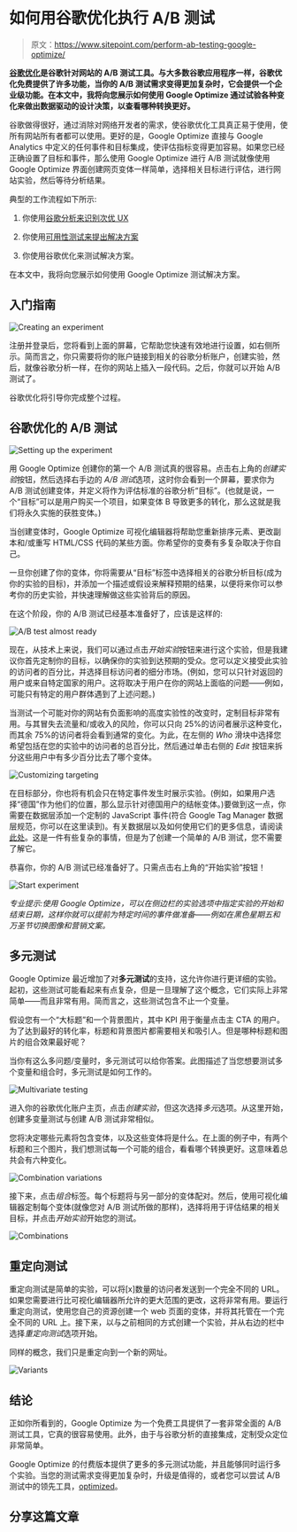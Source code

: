 # 如何用谷歌优化执行 A/B 测试

> 原文：<https://www.sitepoint.com/perform-ab-testing-google-optimize/>

**[谷歌优化](https://www.google.com/analytics/optimize/)是谷歌针对网站的 A/B 测试工具。与大多数谷歌应用程序一样，谷歌优化免费提供了许多功能，当你的 A/B 测试需求变得更加复杂时，它会提供一个企业级功能。在本文中，我将向您展示如何使用 Google Optimize 通过试验各种变化来做出数据驱动的设计决策，以查看哪种转换更好。**

谷歌做得很好，通过消除对网络开发者的需求，使谷歌优化工具真正易于使用，使所有网站所有者都可以使用。更好的是，Google Optimize 直接与 Google Analytics 中定义的任何事件和目标集成，使评估指标变得更加容易。如果您已经正确设置了目标和事件，那么使用 Google Optimize 进行 A/B 测试就像使用 Google Optimize 界面创建网页变体一样简单，选择相关目标进行评估，进行网站实验，然后等待分析结果。

典型的工作流程如下所示:

1.  你使用[谷歌分析来识别次优 UX](https://www.sitepoint.com/finding-problem-areas-on-your-website-with-google-analytics)

2.  你使用[可用性测试来提出解决方案](https://www.sitepoint.com/how-analytics-can-explain-your-abandoned-checkouts)

3.  你使用谷歌优化来测试解决方案。

在本文中，我将向您展示如何使用 Google Optimize 测试解决方案。

## 入门指南

![Creating an experiment](img/5519d23783efd11b66917055716878b8.png)

注册并登录后，您将看到上面的屏幕，它帮助您快速有效地进行设置，如右侧所示。简而言之，你只需要将你的账户链接到相关的谷歌分析账户，创建实验，然后，就像谷歌分析一样，在你的网站上插入一段代码。之后，你就可以开始 A/B 测试了。

谷歌优化将引导你完成整个过程。

## 谷歌优化的 A/B 测试

![Setting up the experiment](img/322be2cafa2244183a066877c7a9f587.png)

用 Google Optimize 创建你的第一个 A/B 测试真的很容易。点击右上角的*创建实验*按钮，然后选择右手边的 *A/B 测试*选项，这时你会看到一个屏幕，要求你为 A/B 测试创建变体，并定义将作为评估标准的谷歌分析“目标”。(也就是说，一个“目标”可以是用户购买一个项目，如果变体 B 导致更多的转化，那么这就是我们将永久实施的获胜变体。)

当创建变体时，Google Optimize 可视化编辑器将帮助您重新排序元素、更改副本和/或重写 HTML/CSS 代码的某些方面。你希望你的变奏有多复杂取决于你自己。

一旦你创建了你的变体，你将需要从“目标”标签中选择相关的谷歌分析目标(成为你的实验的目标)，并添加一个描述或假设来解释预期的结果，以便将来你可以参考你的历史实验，并快速理解做这些实验背后的原因。

在这个阶段，你的 A/B 测试已经基本准备好了，应该是这样的:

![A/B test almost ready](img/41dcdcb09d42718637b10a2e4ef73aa6.png)

现在，从技术上来说，我们可以通过点击*开始实验*按钮来进行这个实验，但是我建议你首先定制你的目标，以确保你的实验到达预期的受众。您可以定义接受此实验的访问者的百分比，并选择目标访问者的细分市场。(例如，您可以只针对返回的用户或来自特定国家的用户。这将取决于用户在你的网站上面临的问题——例如，可能只有特定的用户群体遇到了上述问题。)

当测试一个可能对你的网站有负面影响的高度实验性的改变时，定制目标非常有用。与其冒失去流量和/或收入的风险，你可以只向 25%的访问者展示这种变化，而其余 75%的访问者将会看到通常的变化。为此，在左侧的 *Who* 滑块中选择您希望包括在您的实验中的访问者的总百分比，然后通过单击右侧的 *Edit* 按钮来拆分这些用户中有多少百分比去了哪个变体。

![Customizing targeting](img/43e1ce09c7eb0fb00113d6addd88d201.png)

在目标部分，你也将有机会只在特定事件发生时展示实验。(例如，如果用户选择“德国”作为他们的位置，那么显示针对德国用户的结帐变体。)要做到这一点，你需要在数据层添加一个定制的 JavaScript 事件(符合 Google Tag Manager 数据层规范，你可以在这里读到)。有关数据层以及如何使用它们的更多信息，请阅读[此处](https://support.google.com/360suite/optimize/answer/6301794?hl=en)。这是一件有些复杂的事情，但是为了创建一个简单的 A/B 测试，您不需要了解它。

恭喜你，你的 A/B 测试已经准备好了。只需点击右上角的“开始实验”按钮！

![Start experiment](img/165e4e2119f9b082737af9b9c18c0470.png)

*专业提示:使用 Google Optimize，可以在侧边栏的实验选项中指定实验的开始和结束日期，这样你就可以提前为特定时间的事件做准备——例如在黑色星期五和万圣节切换图像和营销文案。*

## 多元测试

Google Optimize 最近增加了对**多元测试**的支持，这允许你进行更详细的实验。起初，这些测试可能看起来有点复杂，但是一旦理解了这个概念，它们实际上非常简单——而且非常有用。简而言之，这些测试包含不止一个变量。

假设您有一个“大标题”和一个背景图片，其中 KPI 用于衡量点击主 CTA 的用户。为了达到最好的转化率，标题和背景图片都需要相关和吸引人。但是哪种标题和图片的组合效果最好呢？

当你有这么多问题/变量时，多元测试可以给你答案。此图描述了当您想要测试多个变量和组合时，多元测试是如何工作的。

![Multivariate testing](img/83dfafd57d3e9b8efda063e4072baac3.png)

进入你的谷歌优化账户主页，点击*创建实验*，但这次选择*多元*选项。从这里开始，创建多变量测试与创建 A/B 测试非常相似。

您将决定哪些元素将包含变体，以及这些变体将是什么。在上面的例子中，有两个标题和三个图片，我们想测试每一个可能的组合，看看哪个转换更好。这意味着总共会有六种变化。

![Combination variations](img/d0356c16d879d41c39110b52fdabaefa.png)

接下来，点击*组合*标签。每个标题将与另一部分的变体配对。然后，使用可视化编辑器定制每个变体(就像您对 A/B 测试所做的那样)，选择将用于评估结果的相关目标，并点击*开始实验*开始您的测试。

![Combinations](img/0a13e175eaca982fa56730549aac3f9a.png)

## 重定向测试

重定向测试是简单的实验，可以将[x]数量的访问者发送到一个完全不同的 URL。如果您需要进行比可视化编辑器所允许的更大范围的更改，这将非常有用。要运行重定向测试，使用您自己的资源创建一个 web 页面的变体，并将其托管在一个完全不同的 URL 上。接下来，以与之前相同的方式创建一个实验，并从右边的栏中选择*重定向测试*选项开始。

同样的概念，我们只是重定向到一个新的网址。

![Variants](img/53fd98242806d748932c51cbeaf9a4e1.png)

## 结论

正如你所看到的，Google Optimize 为一个免费工具提供了一套非常全面的 A/B 测试工具，它真的很容易使用。此外，由于与谷歌分析的直接集成，定制受众定位非常简单。

Google Optimize 的付费版本提供了更多的多元测试功能，并且能够同时运行多个实验。当您的测试需求变得更加复杂时，升级是值得的，或者您可以尝试 A/B 测试中的领先工具，[optimized](https://www.sitepoint.com/optimizely-ab-testing-tools-knowing-which-is-right-for-you)。

## 分享这篇文章